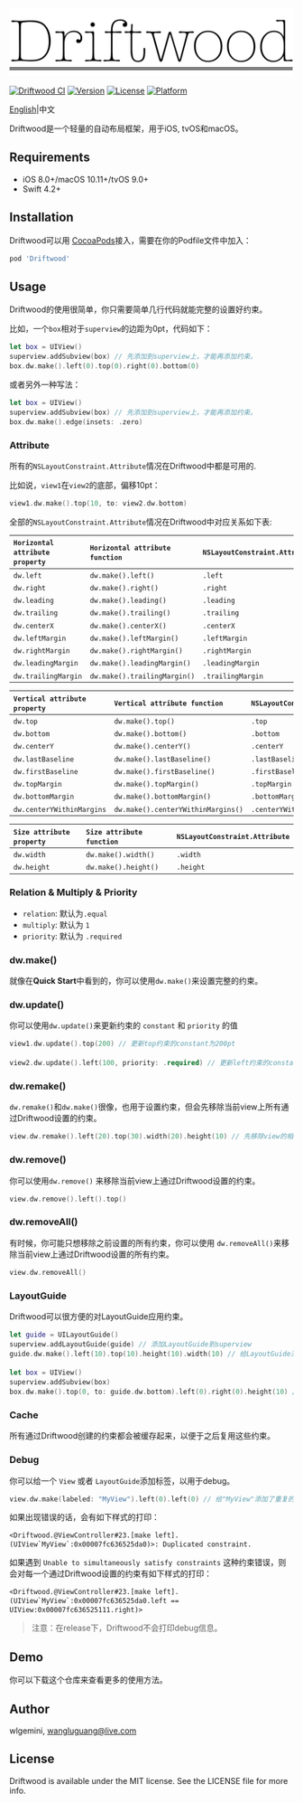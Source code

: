 ![Driftwood](driftwood.png)

[![Driftwood CI](https://github.com/wlgemini/Driftwood/workflows/Driftwood%20CI/badge.svg)](https://github.com/wlgemini/Driftwood/actions)
[![Version](https://img.shields.io/cocoapods/v/Driftwood.svg?style=flat)](https://cocoapods.org/pods/Driftwood)
[![License](https://img.shields.io/cocoapods/l/Driftwood.svg?style=flat)](https://cocoapods.org/pods/Driftwood)
[![Platform](https://img.shields.io/cocoapods/p/Driftwood.svg?style=flat)](https://cocoapods.org/pods/Driftwood)

[English](README.md)|中文

Driftwood是一个轻量的自动布局框架，用于iOS, tvOS和macOS。

## Requirements

- iOS 8.0+/macOS 10.11+/tvOS 9.0+
- Swift 4.2+

## Installation

Driftwood可以用 [CocoaPods](https://cocoapods.org)接入，需要在你的Podfile文件中加入：
```ruby
pod 'Driftwood'
```

## Usage

Driftwood的使用很简单，你只需要简单几行代码就能完整的设置好约束。

比如，一个`box`相对于`superview`的边距为0pt，代码如下：

```swift
let box = UIView()
superview.addSubview(box) // 先添加到superview上，才能再添加约束。
box.dw.make().left(0).top(0).right(0).bottom(0)
```

或者另外一种写法：

```swift
let box = UIView()
superview.addSubview(box) // 先添加到superview上，才能再添加约束。
box.dw.make().edge(insets: .zero)
```

### Attribute

所有的`NSLayoutConstraint.Attribute`情况在Driftwood中都是可用的.

比如说，`view1`在`view2`的底部，偏移10pt：

```swift
view1.dw.make().top(10, to: view2.dw.bottom)
```

全部的`NSLayoutConstraint.Attribute`情况在Driftwood中对应关系如下表:

| `Horizontal attribute property` | `Horizontal attribute function`  | `NSLayoutConstraint.Attribute` |
| :-------------------------- | :--------------------------- | :----------------------------- |
| `dw.left`                   | `dw.make().left()`           | `.left`                        |
| `dw.right`                  | `dw.make().right()`          | `.right`                       |
| `dw.leading`                | `dw.make().leading()`        | `.leading`                     |
| `dw.trailing`               | `dw.make().trailing()`       | `.trailing`                    |
| `dw.centerX`                | `dw.make().centerX()`        | `.centerX`                     |
| `dw.leftMargin`             | `dw.make().leftMargin()`     | `.leftMargin`                  |
| `dw.rightMargin`            | `dw.make().rightMargin()`    | `.rightMargin`                 |
| `dw.leadingMargin`          | `dw.make().leadingMargin()`  | `.leadingMargin`               |
| `dw.trailingMargin`         | `dw.make().trailingMargin()` | `.trailingMargin`              |

| `Vertical attribute property` | `Vertical attribute function`        | `NSLayoutConstraint.Attribute` |
| :-------------------------- | :--------------------------------- | :----------------------------- |
| `dw.top`                    | `dw.make().top()`                  | `.top`                         |
| `dw.bottom`                 | `dw.make().bottom()`               | `.bottom`                      |
| `dw.centerY`                | `dw.make().centerY()`              | `.centerY`                     |
| `dw.lastBaseline`           | `dw.make().lastBaseline()`         | `.lastBaseline`                |
| `dw.firstBaseline`          | `dw.make().firstBaseline()`        | `.firstBaseline`               |
| `dw.topMargin`              | `dw.make().topMargin()`            | `.topMargin`                   |
| `dw.bottomMargin`           | `dw.make().bottomMargin()`         | `.bottomMargin`                |
| `dw.centerYWithinMargins`   | `dw.make().centerYWithinMargins()` | `.centerYWithinMargins`        |

| `Size attribute property` | `Size attribute function` | `NSLayoutConstraint.Attribute` |
| :------------------------ | :------------------------ | :----------------------------- |
| `dw.width`                | `dw.make().width()`       | `.width`                       |
| `dw.height`               | `dw.make().height()`      | `.height`                      |

### Relation & Multiply & Priority

-   `relation`: 默认为`.equal`
-   `multiply`: 默认为 `1`
-   `priority`: 默认为 `.required`

### dw.make()

就像在**Quick Start**中看到的，你可以使用`dw.make()`来设置完整的约束。

### dw.update()

你可以使用`dw.update()`来更新约束的 `constant` 和 `priority` 的值

```swift
view1.dw.update().top(200) // 更新top约束的constant为200pt

view2.dw.update().left(100, priority: .required) // 更新left约束的constant为100pt，priority为required
```

### dw.remake()

`dw.remake()`和`dw.make()`很像，也用于设置约束，但会先移除当前view上所有通过Driftwood设置的约束。

```swift
view.dw.remake().left(20).top(30).width(20).height(10) // 先移除view的相关约束，然后再设置新约束
```

### dw.remove()

你可以使用`dw.remove()` 来移除当前view上通过Driftwood设置的约束。

```swift
view.dw.remove().left().top()
```

### dw.removeAll()

有时候，你可能只想移除之前设置的所有约束，你可以使用 `dw.removeAll()`来移除当前view上通过Driftwood设置的所有约束。

```swift
view.dw.removeAll()
```

### LayoutGuide

Driftwood可以很方便的对LayoutGuide应用约束。

```swift 
let guide = UILayoutGuide()
superview.addLayoutGuide(guide) // 添加LayoutGuide到superview
guide.dw.make().left(10).top(10).height(10).width(10) // 给LayoutGuide添加约束

let box = UIView()
superview.addSubview(box)
box.dw.make().top(0, to: guide.dw.bottom).left(0).right(0).height(10) // LayoutGuide和View混合使用
```

### Cache

所有通过Driftwood创建的约束都会被缓存起来，以便于之后复用这些约束。

### Debug

你可以给一个 `View` 或者 `LayoutGuide`添加标签，以用于debug。

```swift
view.dw.make(labeled: "MyView").left(0).left(0) // 给"MyView"添加了重复的left约束
```

如果出现错误的话，会有如下样式的打印：

```
<Driftwood.@ViewController#23.[make left].(UIView`MyView`:0x00007fc636525da0)>: Duplicated constraint.
```

如果遇到 `Unable to simultaneously satisfy constraints` 这种约束错误，则会对每一个通过Driftwood设置的约束有如下样式的打印：

```
<Driftwood.@ViewController#23.[make left].(UIView`MyView`:0x00007fc636525da0.left == UIView:0x00007fc636525111.right)>
```

> 注意：在release下，Driftwood不会打印debug信息。

## Demo

你可以下载这个仓库来查看更多的使用方法。

## Author

wlgemini, wangluguang@live.com

## License

Driftwood is available under the MIT license. See the LICENSE file for more info.

